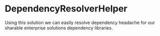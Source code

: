 # DependencyResolverHelper
Using this solution we can easily resolve dependency headache for our sharable enterprise solutions dependency libraries.
